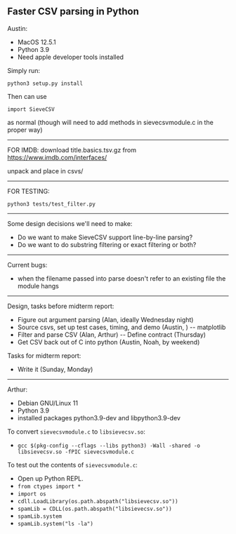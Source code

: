 Faster CSV parsing in Python
----
Austin:
- MacOS 12.5.1
- Python 3.9
- Need apple developer tools installed

Simply run:

`python3 setup.py install`

Then can use

`import SieveCSV`

as normal (though will need to add methods in sievecsvmodule.c
in the proper way)

--- 
FOR IMDB:
download title.basics.tsv.gz from https://www.imdb.com/interfaces/

unpack and place in csvs/

---
FOR TESTING:

`python3 tests/test_filter.py`

---- 
Some design decisions we'll need to make:
- Do we want to make SieveCSV support line-by-line parsing?
- Do we want to do substring filtering or exact filtering or both?


----

Current bugs:

- when the filename passed into parse doesn't refer to an existing file
the module hangs



----
Design, tasks before midterm report:

- Figure out argument parsing (Alan, ideally Wednesday night)
- Source csvs, set up test cases, timing, and demo (Austin, )
	-- matplotlib
- Filter and parse CSV (Alan, Arthur)
	-- Define contract (Thursday)
- Get CSV back out of C into python (Austin, Noah, by weekend)

Tasks for midterm report:
- Write it (Sunday, Monday)

----
Arthur:
- Debian GNU/Linux 11
- Python 3.9
- installed packages python3.9-dev and libpython3.9-dev


To convert `sievecsvmodule.c` to `libsievecsv.so`:
- `gcc $(pkg-config --cflags --libs python3) -Wall -shared -o libsievecsv.so -fPIC sievecsvmodule.c`

To test out the contents of `sievecsvmodule.c`:
- Open up Python REPL.
- `from ctypes import *`
- `import os`
- `cdll.LoadLibrary(os.path.abspath("libsievecsv.so"))`
- `spamLib = CDLL(os.path.abspath("libsievecsv.so"))`
- `spamLib.system`
- `spamLib.system("ls -la")`


